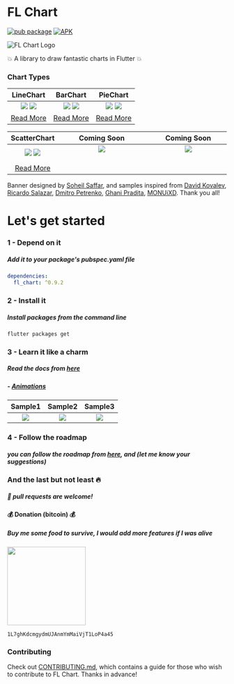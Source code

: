 # FL Chart



[![pub package](https://img.shields.io/pub/v/fl_chart.svg)](https://pub.dartlang.org/packages/fl_chart)
[![APK](https://img.shields.io/badge/APK-Demo-brightgreen.svg)](https://github.com/imaNNeoFighT/fl_chart/raw/master/repo_files/fl_chart_samples_0.3.0.apk)

![FL Chart Logo](https://github.com/imaNNeoFighT/fl_chart/raw/master/repo_files/images/landing_logo.jpg)


💥 A library to draw fantastic charts in Flutter  💥

### Chart Types

|LineChart	|BarChart		|PieChart		|
|:------------:|:------------:|:-------------:|
|	[![](https://github.com/imaNNeoFighT/fl_chart/raw/master/repo_files/images/line_chart/line_chart_sample_1.gif)](https://github.com/imaNNeoFighT/fl_chart/blob/master/repo_files/documentations/line_chart.md#sample-1-source-code) [![](https://github.com/imaNNeoFighT/fl_chart/raw/master/repo_files/images/line_chart/line_chart_sample_2.gif)](https://github.com/imaNNeoFighT/fl_chart/blob/master/repo_files/documentations/line_chart.md#sample-2-source-code)  |	[![](https://github.com/imaNNeoFighT/fl_chart/raw/master/repo_files/images/bar_chart/bar_chart_sample_1.gif)](https://github.com/imaNNeoFighT/fl_chart/blob/master/repo_files/documentations/bar_chart.md#sample-1-source-code) [![](https://github.com/imaNNeoFighT/fl_chart/raw/master/repo_files/images/bar_chart/bar_chart_sample_2.gif)](https://github.com/imaNNeoFighT/fl_chart/blob/master/repo_files/documentations/bar_chart.md#sample-2-source-code)  | [![](https://github.com/imaNNeoFighT/fl_chart/raw/master/repo_files/images/pie_chart/pie_chart_sample_1.gif)](https://github.com/imaNNeoFighT/fl_chart/blob/master/repo_files/documentations/pie_chart.md#sample-1-source-code) [![](https://github.com/imaNNeoFighT/fl_chart/raw/master/repo_files/images/pie_chart/pie_chart_sample_2.gif)](https://github.com/imaNNeoFighT/fl_chart/blob/master/repo_files/documentations/pie_chart.md#sample-2-source-code)  |
|[Read More](repo_files/documentations/line_chart.md)|[Read More](repo_files/documentations/bar_chart.md)|[Read More](repo_files/documentations/pie_chart.md)|

|ScatterChart	|Coming Soon| Coming Soon|
|:------------:|:------------:|:-------------:|
|	[![](https://github.com/imaNNeoFighT/fl_chart/raw/master/repo_files/images/scatter_chart/scatter_chart_sample_1.gif)](https://github.com/imaNNeoFighT/fl_chart/blob/master/repo_files/documentations/scatter_chart.md#sample-1-source-code) [![](https://github.com/imaNNeoFighT/fl_chart/raw/master/repo_files/images/scatter_chart/scatter_chart_sample_2.gif)](https://github.com/imaNNeoFighT/fl_chart/blob/master/repo_files/documentations/scatter_chart.md#sample-2-source-code)  |	![](https://github.com/imaNNeoFighT/fl_chart/raw/master/repo_files/images/blank.png)&nbsp;&nbsp;&nbsp;&nbsp;&nbsp;&nbsp;&nbsp;&nbsp;&nbsp;&nbsp;&nbsp;&nbsp;&nbsp;&nbsp;&nbsp;&nbsp;&nbsp;&nbsp;&nbsp;&nbsp;&nbsp;&nbsp;&nbsp;&nbsp;&nbsp;&nbsp;&nbsp;&nbsp;&nbsp;&nbsp;&nbsp;&nbsp;&nbsp;&nbsp;&nbsp;&nbsp;&nbsp;&nbsp;&nbsp;&nbsp;&nbsp;&nbsp;&nbsp;| ![](https://github.com/imaNNeoFighT/fl_chart/raw/master/repo_files/images/blank.png)&nbsp;&nbsp;&nbsp;&nbsp;&nbsp;&nbsp;&nbsp;&nbsp;&nbsp;&nbsp;&nbsp;&nbsp;&nbsp;&nbsp;&nbsp;&nbsp;&nbsp;&nbsp;&nbsp;&nbsp;&nbsp;&nbsp;&nbsp;&nbsp;&nbsp;&nbsp;&nbsp;&nbsp;&nbsp;&nbsp;&nbsp;&nbsp;&nbsp;&nbsp;&nbsp;&nbsp;&nbsp;&nbsp;&nbsp;&nbsp;&nbsp;&nbsp;|
|[Read More](repo_files/documentations/scatter_chart.md)|||

Banner designed by [Soheil Saffar](https://www.linkedin.com/in/soheilsaffar), and
samples inspired from
[David Kovalev](https://dribbble.com/shots/5560237-Live-Graphs-XD),
[Ricardo Salazar](https://dribbble.com/shots/1956890-Data-Stats),
[Dmitro Petrenko](https://dribbble.com/shots/5425378-Mobile-Application-Dashboard-for-Stock-Platform),
[Ghani Pradita](https://dribbble.com/shots/6379476-Calories-Management-App),
[MONUiXD](https://www.uplabs.com/posts/chart-pie-chart-bar-chart).
Thank you all!



# Let's get started

### 1 - Depend on it

##### Add it to your package's pubspec.yaml file

```yml
dependencies:
  fl_chart: ^0.9.2
```


### 2 - Install it

##### Install packages from the command line
```sh
flutter packages get
```

### 3 - Learn it like a charm
##### Read the docs from [here](repo_files/documentations/index.md)

##### - [Animations](repo_files/documentations/handle_animations.md)
|Sample1	|Sample2		|Sample3		|
|:------------:|:------------:|:-------------:|
|	[![](https://github.com/imaNNeoFighT/fl_chart/raw/master/repo_files/images/line_chart/line_chart_sample_1_anim.gif)](https://github.com/imaNNeoFighT/fl_chart/blob/master/repo_files/documentations/line_chart.md#sample-1-source-code)   |	[![](https://github.com/imaNNeoFighT/fl_chart/raw/master/repo_files/images/line_chart/line_chart_sample_2_anim.gif)](https://github.com/imaNNeoFighT/fl_chart/blob/master/repo_files/documentations/line_chart.md#sample-2-source-code) | [![](https://github.com/imaNNeoFighT/fl_chart/raw/master/repo_files/images/bar_chart/bar_chart_sample_1_anim.gif)](https://github.com/imaNNeoFighT/fl_chart/blob/master/repo_files/documentations/bar_chart.md#sample-1-source-code) |

### 4 - Follow the roadmap
##### you can follow the roadmap from [here](repo_files/documentations/roadmap.md), and (let me know your suggestions)


### And the last but not least 🔥
##### :beer: pull requests are welcome!

#### :moneybag: Donation (bitcoin) :moneybag:
##### Buy me some food to survive, I would add more features if I was alive
<img src="https://github.com/imaNNeoFighT/fl_chart/raw/master/repo_files/images/bitcoin_public_key.jpg" width="180" >

`1L7ghKdcmgydmUJAnmYmMaiVjT1LoP4a45`

### Contributing

Check out [CONTRIBUTING.md](CONTRIBUTING.md), which contains a guide for those
who wish to contribute to FL Chart. Thanks in advance!
